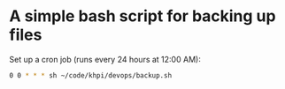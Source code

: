 # A simple bash script for backing up files

Set up a cron job (runs every 24 hours at 12:00 AM):

```bash
0 0 * * * sh ~/code/khpi/devops/backup.sh
```
